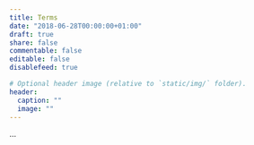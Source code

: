 ```yaml
---
title: Terms
date: "2018-06-28T00:00:00+01:00"
draft: true
share: false
commentable: false
editable: false
disablefeed: true

# Optional header image (relative to `static/img/` folder).
header:
  caption: ""
  image: ""
---
```


...
